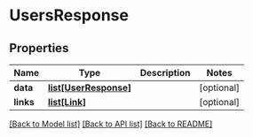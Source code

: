 # UsersResponse

## Properties
Name | Type | Description | Notes
------------ | ------------- | ------------- | -------------
**data** | [**list[UserResponse]**](UserResponse.md) |  | [optional] 
**links** | [**list[Link]**](Link.md) |  | [optional] 

[[Back to Model list]](../README.md#documentation-for-models) [[Back to API list]](../README.md#documentation-for-api-endpoints) [[Back to README]](../README.md)


